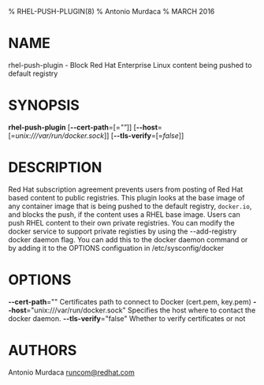 % RHEL-PUSH-PLUGIN(8)
% Antonio Murdaca
% MARCH 2016
# NAME
rhel-push-plugin - Block Red Hat Enterprise Linux content being pushed to default registry

# SYNOPSIS
**rhel-push-plugin**
[**--cert-path**=[=*""*]]
[**--host**=[=*unix:///var/run/docker.sock*]]
[**--tls-verify**=[=*false*]]

# DESCRIPTION

Red Hat subscription agreement prevents users from posting of Red Hat based content to public registries.
This plugin looks at the base image of any container image that is being pushed to the default registry,
`docker.io`, and blocks the push, if the content uses a RHEL base image. Users can push RHEL content to
their own private registries.  You can modify the docker service to support private registies by using
the --add-registry docker daemon flag.  You can add this to the docker daemon command or by adding it to
the OPTIONS configuation in /etc/sysconfig/docker


# OPTIONS

**--cert-path**=""
  Certificates path to connect to Docker (cert.pem, key.pem)
**--host**="unix:///var/run/docker.sock"
  Specifies the host where to contact the docker daemon.
**--tls-verify**="false"
  Whether to verify certificates or not

# AUTHORS
Antonio Murdaca <runcom@redhat.com>
